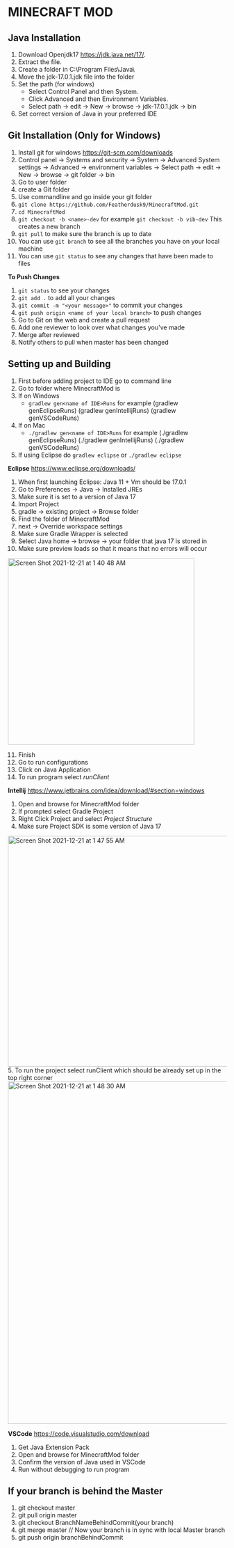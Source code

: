 MINECRAFT MOD
=============

Java Installation
-----------------

1. Download Openjdk17 https://jdk.java.net/17/. 
2. Extract the file. 
3. Create a folder in C:\Program Files\Java\ 
4. Move the jdk-17.0.1.jdk file into the folder
5. Set the path (for windows) 
   - Select Control Panel and then System.
   - Click Advanced and then Environment Variables.
   - Select path -> edit -> New -> browse -> jdk-17.0.1.jdk -> bin
6. Set correct version of Java in your preferred IDE

Git Installation (Only for Windows)
----------------

1. Install git for windows https://git-scm.com/downloads
2. Control panel -> Systems and security -> System -> Advanced System settings -> Advanced -> environment variables -> Select path -> edit -> New -> browse -> git folder -> bin
3. Go to user folder
4. create a Git folder 
5. Use commandline and go inside your git folder
6. `git clone https://github.com/Featherdusk9/MinecraftMod.git`
7. `cd MinecraftMod`
8. `git checkout -b <name>-dev` for example `git checkout -b vib-dev` This creates a new branch
9. `git pull` to make sure the branch is up to date
10. You can use `git branch` to see all the branches you have on your local machine
11. You can use `git status` to see any changes that have been made to files 

**To Push Changes**

1. `git status` to see your changes
2. `git add .` to add all your changes
3. `git commit -m "<your message>"` to commit your changes
4. `git push origin <name of your local branch>` to push changes
5. Go to Git on the web and create a pull request 
6. Add one reviewer to look over what changes you've made
7. Merge after reviewed 
8. Notify others to pull when master has been changed 

Setting up and Building 
-----------------------
1. First before adding project to IDE go to command line
2. Go to folder where MinecraftMod is
3. If on Windows
   - `gradlew gen<name of IDE>Runs` for example (gradlew genEclipseRuns) (gradlew genIntellijRuns) (gradlew genVSCodeRuns)
4. If on Mac
   - `./gradlew gen<name of IDE>Runs` for example (./gradlew genEclipseRuns) (./gradlew genIntellijRuns) (./gradlew genVSCodeRuns)
5. If using Eclipse do `gradlew eclipse` or `./gradlew eclipse`

**Eclipse**
https://www.eclipse.org/downloads/
1. When first launching Eclipse: Java 11 + Vm should be 17.0.1
2. Go to Preferences -> Java -> Installed JREs 
3. Make sure it is set to a version of Java 17 
4. Import Project
5. gradle -> existing project -> Browse folder
6. Find the folder of MinecraftMod
7. next -> Override workspace settings
8. Make sure Gradle Wrapper is selected 
9. Select Java home -> browse -> your folder that java 17 is stored in
10. Make sure preview loads so that it means that no errors will occur
<img width="429" alt="Screen Shot 2021-12-21 at 1 40 48 AM" src="https://user-images.githubusercontent.com/90982699/146883696-7ebba45c-b064-4244-a93b-5e23ad398f14.png">

11. Finish 
12. Go to run configurations 
13. Click on Java Application
14. To run program select _runClient_

**Intellij**
https://www.jetbrains.com/idea/download/#section=windows
1. Open and browse for MinecraftMod folder
2. If prompted select Gradle Project
3. Right Click Project and select _Project Structure_
4. Make sure Project SDK is some version of Java 17
<img width="530" alt="Screen Shot 2021-12-21 at 1 47 55 AM" src="https://user-images.githubusercontent.com/90982699/146884521-bf88b56f-2a2a-4898-a5f0-87af4917a5a7.png">
5. To run the project select runClient which should be already set up in the top right corner
<img width="787" alt="Screen Shot 2021-12-21 at 1 48 30 AM" src="https://user-images.githubusercontent.com/90982699/146884582-6c34165c-c0af-447a-a630-db7cfd680e33.png">

**VSCode**
https://code.visualstudio.com/download
1. Get Java Extension Pack 
2. Open and browse for MinecraftMod folder
3. Confirm the version of Java used in VSCode
4. Run without debugging to run program 


If your branch is behind the Master
-----------------------------------
1. git checkout master
2. git pull origin master
3. git checkout BranchNameBehindCommit(your branch)
4. git merge master // Now your branch is in sync with local Master branch
5. git push origin branchBehindCommit






